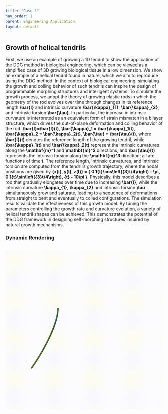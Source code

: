 ```yaml
---
title: "Case 1"
nav_order: 1
parent: Engineering Application
layout: default
---
```


## Growth of helical tendrils

First, we use an example of growing a 1D tendril to show the application of the DDG method in biological engineering, which can be viewed as a simplified case of 3D growing biological tissue in a low dimension. We show an example of a helical tendril found in nature, which we aim to reproduce using the DDG method. In the context of biological engineering, simulating the growth and coiling behavior of such tendrils can inspire the design of programmable morphing structures and intelligent systems. To simulate the growth process, we adopt the theory of growing elastic rods in which the geometry of the rod evolves over time through changes in its reference length **\bar{l}** and intrinsic curvature **\bar{\kappa}_{1}**, **\bar{\kappa}_{2}**, and intrinsic torsion **\bar{\tau}**. In particular, the increase in intrinsic curvature is interpreted as an equivalent form of strain mismatch in a bilayer structure, which drives the out-of-plane deformation and coiling behavior of the rod. **\bar{l}=\bar{l}(t)**, **\bar{\kappa}_1 = \bar{\kappa}_1(t)**, **\bar{\kappa}_2 = \bar{\kappa}_2(t)**, **\bar{\tau} = \bar{\tau}(t)**,
where **\bar{l}(t)** denotes the reference length of the growing tendril, while **\bar{\kappa}_1(t)** and **\bar{\kappa}_2(t)** represent the intrinsic curvatures along the **\mathbf{m}^1** and **\mathbf{m}^2** directions, and **\bar{\tau}(t)** represents the intrinsic torsion along the **\mathbf{m}^3** direction; all are functions of time **t**. The reference length, intrinsic curvatures, and intrinsic torsion are computed from the tendril’s growth trajectory, where the nodal positions are given by **\{x(t), y(t), z(t)\} = \{ 0.1{t}\cos\left({3}t/4\right) - \pi, 0.1{t}\sin\left({3}t/4\right), {t} - 10\pi \}**. Physically, this model describes a rod that gradually elongates over time due to increasing **\bar{l}**, while the intrinsic curvature **\kappa_{1}**, **\kappa_{2}** and intrinsic torsion **\tau** simultaneously grow and saturate, leading to a sequence of deformations from straight to bent and eventually to coiled configurations. The simulation results validate the effectiveness of this growth model. By tuning the parameters controlling the growth rate and curvature evolution, a variety of helical tendril shapes can be achieved. This demonstrates the potential of the DDG framework in designing self-morphing structures inspired by natural growth mechanisms.

### Dynamic Rendering
<br/><img src='../assets/videos/application_1.gif' width="600">
